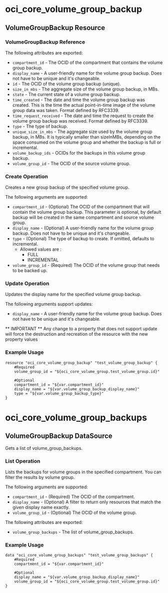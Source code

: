 # oci_core_volume_group_backup

## VolumeGroupBackup Resource

### VolumeGroupBackup Reference

The following attributes are exported:

* `compartment_id` - The OCID of the compartment that contains the volume group backup.
* `display_name` - A user-friendly name for the volume group backup. Does not have to be unique and it's changeable.
* `id` - The OCID of the volume group backup (unique).
* `size_in_mbs` - The aggregate size of the volume group backup, in MBs. 
* `state` - The current state of a volume group backup.
* `time_created` - The date and time the volume group backup was created. This is the time the actual point-in-time image of the volume group data was taken. Format defined by RFC3339. 
* `time_request_received` - The date and time the request to create the volume group backup was received. Format defined by RFC3339. 
* `type` - The type of backup.
* `unique_size_in_mbs` - The aggregate size used by the volume group backup, in MBs.  It is typically smaller than sizeInMBs, depending on the space consumed on the volume group and whether the backup is full or incremental. 
* `volume_backup_ids` - OCIDs for the backups in this volume group backup.
* `volume_group_id` - The OCID of the source volume group.



### Create Operation
Creates a new group backup of the specified volume group.


The following arguments are supported:

* `compartment_id` - (Optional) The OCID of the compartment that will contain the volume group backup. This parameter is optional, by default backup will be created in the same compartment and source volume group.
* `display_name` - (Optional) A user-friendly name for the volume group backup. Does not have to be unique and it's changeable.
* `type` - (Optional) The type of backup to create. If omitted, defaults to incremental.
  * Allowed values are :
    * FULL
    * INCREMENTAL
* `volume_group_id` - (Required) The OCID of the volume group that needs to be backed up.


### Update Operation
Updates the display name for the specified volume group backup.

The following arguments support updates:
* `display_name` - A user-friendly name for the volume group backup. Does not have to be unique and it's changeable.


** IMPORTANT **
Any change to a property that does not support update will force the destruction and recreation of the resource with the new property values

### Example Usage

```hcl
resource "oci_core_volume_group_backup" "test_volume_group_backup" {
	#Required
	volume_group_id = "${oci_core_volume_group.test_volume_group.id}"

	#Optional
	compartment_id = "${var.compartment_id}"
	display_name = "${var.volume_group_backup_display_name}"
	type = "${var.volume_group_backup_type}"
}
```

# oci_core_volume_group_backups

## VolumeGroupBackup DataSource

Gets a list of volume_group_backups.

### List Operation
Lists the backups for volume groups in the specified compartment. You can filter the results by volume group.

The following arguments are supported:

* `compartment_id` - (Required) The OCID of the compartment.
* `display_name` - (Optional) A filter to return only resources that match the given display name exactly. 
* `volume_group_id` - (Optional) The OCID of the volume group.


The following attributes are exported:

* `volume_group_backups` - The list of volume_group_backups.

### Example Usage

```hcl
data "oci_core_volume_group_backups" "test_volume_group_backups" {
	#Required
	compartment_id = "${var.compartment_id}"

	#Optional
	display_name = "${var.volume_group_backup_display_name}"
	volume_group_id = "${oci_core_volume_group.test_volume_group.id}"
}
```